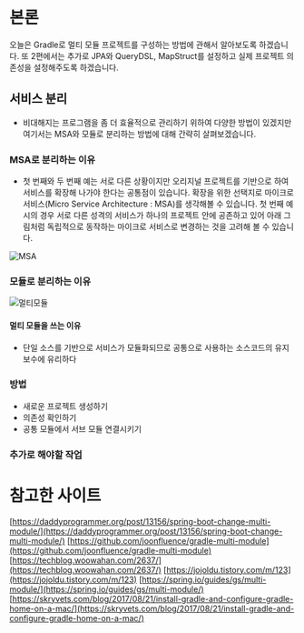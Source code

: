# 본론

오늘은 Gradle로 멀티 모듈 프로젝트를 구성하는 방법에 관해서 알아보도록 하겠습니다. 또 2편에서는 추가로 JPA와 QueryDSL, MapStruct를 설정하고 실제 프로젝트 의존성을 설정해주도록 하겠습니다.

## 서비스 분리

- 비대해지는 프로그램을 좀 더 효율적으로 관리하기 위하여 다양한 방법이 있겠지만 여기서는 MSA와 모듈로 분리하는 방법에 대해 간략히 살펴보겠습니다.

### MSA로 분리하는 이유

- 첫 번째와 두 번째 예는 서로 다른 상황이지만 오리지널 프로젝트를 기반으로 하여 서비스를 확장해 나가야 한다는 공통점이 있습니다. 확장을 위한 선택지로 마이크로 서비스(Micro Service Architecture : MSA)를 생각해볼 수 있습니다. 첫 번째 예시의 경우 서로 다른 성격의 서비스가 하나의 프로젝트 안에 공존하고 있어 아래 그림처럼 독립적으로 동작하는 마이크로 서비스로 변경하는 것을 고려해 볼 수 있습니다.

![MSA](https://daddyprogrammer.org/wp-content/uploads/2020/07/multimodule-diagram-696x930.png)

### 모듈로 분리하는 이유

![멀티모듈](https://daddyprogrammer.org/wp-content/uploads/2020/07/multimodule-diagram-696x930.png)

#### 멀티 모듈을 쓰는 이유

- 단일 소스를 기반으로 서비스가 모듈화되므로 공통으로 사용하는 소스코드의 유지 보수에 유리하다

### 방법

- 새로운 프로젝트 생성하기
- 의존성 확인하기
- 공통 모듈에서 서브 모듈 연결시키기

### 추가로 해야할 작업

# 참고한 사이트

[https://daddyprogrammer.org/post/13156/spring-boot-change-multi-module/](https://daddyprogrammer.org/post/13156/spring-boot-change-multi-module/)
[https://github.com/joonfluence/gradle-multi-module](https://github.com/joonfluence/gradle-multi-module)
[https://techblog.woowahan.com/2637/](https://techblog.woowahan.com/2637/)
[https://jojoldu.tistory.com/m/123](https://jojoldu.tistory.com/m/123)
[https://spring.io/guides/gs/multi-module/](https://spring.io/guides/gs/multi-module/)
[https://skryvets.com/blog/2017/08/21/install-gradle-and-configure-gradle-home-on-a-mac/](https://skryvets.com/blog/2017/08/21/install-gradle-and-configure-gradle-home-on-a-mac/)
